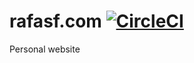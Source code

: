 # rafasf.com [![CircleCI](https://circleci.com/gh/rafasf/rafasf-page.svg?style=svg)](https://circleci.com/gh/rafasf/rafasf-page)

Personal website
